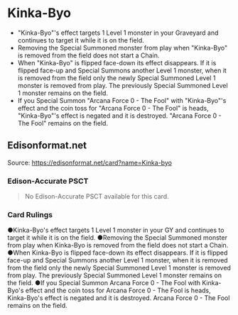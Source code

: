 # Kinka-Byo

*   "Kinka-Byo"'s effect targets 1 Level 1 monster in your Graveyard and continues to target it while it is on the field.
*   Removing the Special Summoned monster from play when "Kinka-Byo" is removed from the field does not start a Chain.
*   When "Kinka-Byo" is flipped face-down its effect disappears. If it is flipped face-up and Special Summons another Level 1 monster, when it is removed from the field only the newly Special Summoned Level 1 monster is removed from play. The previously Special Summoned Level 1 monster remains on the field.
*   If you Special Summon "Arcana Force 0 - The Fool" with "Kinka-Byo"'s effect and the coin toss for "Arcana Force 0 - The Fool" is heads, "Kinka-Byo"'s effect is negated and it is destroyed. "Arcana Force 0 - The Fool" remains on the field.

## Edisonformat.net

Source: https://edisonformat.net/card?name=Kinka-byo

### Edison-Accurate PSCT

> No Edison-Accurate PSCT available for this card.

### Card Rulings

●Kinka-Byo's effect targets 1 Level 1 monster in your GY and continues to target it while it is on the field.
●Removing the Special Summoned monster from play when Kinka-Byo is removed from the field does not start a Chain.
●When Kinka-Byo is flipped face-down its effect disappears. If it is flipped face-up and Special Summons another Level 1 monster, when it is removed from the field only the newly Special Summoned Level 1 monster is removed from play. The previously Special Summoned Level 1 monster remains on the field.
●If you Special Summon Arcana Force 0 - The Fool with Kinka-Byo's effect and the coin toss for Arcana Force 0 - The Fool is heads, Kinka-Byo's effect is negated and it is destroyed. Arcana Force 0 - The Fool remains on the field.
            